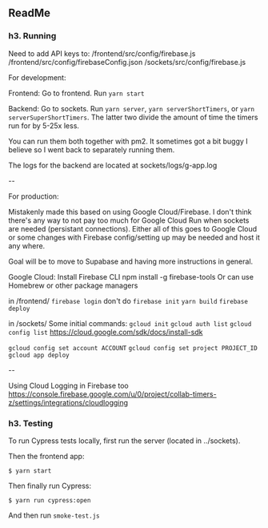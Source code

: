 ## ReadMe

### h3. Running

Need to add API keys to:
/frontend/src/config/firebase.js
/frontend/src/config/firebaseConfig.json
/sockets/src/config/firebase.js

For development:

Frontend: Go to frontend. Run `yarn start`

Backend: Go to sockets. Run `yarn server`, `yarn serverShortTimers`, or `yarn serverSuperShortTimers`. The latter two divide the amount of time the timers run for by 5-25x less.

You can run them both together with pm2. It sometimes got a bit buggy I believe so I went back to separately running them.

The logs for the backend are located at sockets/logs/g-app.log

--

For production:

Mistakenly made this based on using Google Cloud/Firebase. I don't think there's any way to not pay too much for Google Cloud Run when sockets are needed (persistant connections). Either all of this goes to Google Cloud or some changes with Firebase config/setting up may be needed and host it any where.

Goal will be to move to Supabase and having more instructions in general.

  Google Cloud:
  Install Firebase CLI
  npm install -g firebase-tools 
  Or can use Homebrew or other package managers

  in /frontend/
  `firebase login`
  don't do `firebase init`
  `yarn build`
  `firebase deploy`

  in /sockets/
  Some initial commands:
  `gcloud init`
  `gcloud auth list`
  `gcloud config list`
  https://cloud.google.com/sdk/docs/install-sdk

  `gcloud config set account ACCOUNT`
  `gcloud config set project PROJECT_ID`
  `gcloud app deploy`

--

Using Cloud Logging in Firebase too
https://console.firebase.google.com/u/0/project/collab-timers-z/settings/integrations/cloudlogging

### h3. Testing

To run Cypress tests locally, first run the server (located in ../sockets).

Then the frontend app:
```shell
$ yarn start
```

Then finally run Cypress:
```shell
$ yarn run cypress:open
```

And then run `smoke-test.js`
